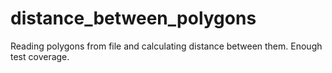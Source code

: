 # distance_between_polygons
Reading polygons from file and calculating distance between them. Enough test coverage.
